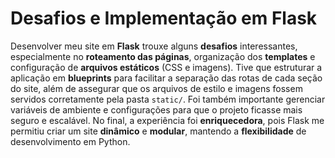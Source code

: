 # Desafios e Implementação em Flask

Desenvolver meu site em **Flask** trouxe alguns **desafios** interessantes, especialmente no **roteamento das páginas**, organização dos **templates** e configuração de **arquivos estáticos** (CSS e imagens). Tive que estruturar a aplicação em **blueprints** para facilitar a separação das rotas de cada seção do site, além de assegurar que os arquivos de estilo e imagens fossem servidos corretamente pela pasta `static/`. Foi também importante gerenciar variáveis de ambiente e configurações para que o projeto ficasse mais seguro e escalável. No final, a experiência foi **enriquecedora**, pois Flask me permitiu criar um site **dinâmico** e **modular**, mantendo a **flexibilidade** de desenvolvimento em Python.

